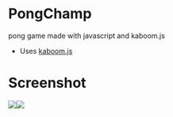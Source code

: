 # PongChamp
pong  game made with javascript and kaboom.js

* Uses [kaboom.js](https://kaboomjs.com/)

# Screenshot
<div style="display:flex">
  <img src="https://github.com/pepega90/PongChamp/blob/main/ss/Screenshot_7.png" />
  <img src="https://github.com/pepega90/PongChamp/blob/main/ss/Screenshot_8.png" />
</div>
